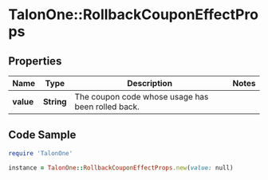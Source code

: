 # TalonOne::RollbackCouponEffectProps

## Properties

Name | Type | Description | Notes
------------ | ------------- | ------------- | -------------
**value** | **String** | The coupon code whose usage has been rolled back. | 

## Code Sample

```ruby
require 'TalonOne'

instance = TalonOne::RollbackCouponEffectProps.new(value: null)
```


